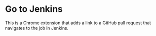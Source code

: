 # Go to Jenkins

This is a Chrome extension that adds a link to a GitHub pull request that navigates to the job in Jenkins.
